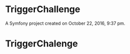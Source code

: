TriggerChallenge
================

A Symfony project created on October 22, 2016, 9:37 pm.
# TriggerChalenge
